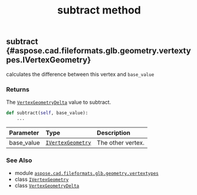 ﻿---
title: subtract method
second_title: Aspose.CAD for Python via .NET API References
description: 
type: docs
weight: 30
url: /python-net/aspose.cad.fileformats.glb.geometry.vertextypes/ivertexgeometry/subtract/
is_root: false
---

## subtract {#aspose.cad.fileformats.glb.geometry.vertextypes.IVertexGeometry}

calculates the difference between this vertex and `base_value`


### Returns 


The [`VertexGeometryDelta`](/cad/python-net/aspose.cad.fileformats.glb.geometry.vertextypes/vertexgeometrydelta) value to subtract.


```python
def subtract(self, base_value):
    ...
```


| Parameter | Type | Description |
| :- | :- | :- |
| base_value | [`IVertexGeometry`](/cad/python-net/aspose.cad.fileformats.glb.geometry.vertextypes/ivertexgeometry) | The other vertex. |



### See Also
* module [`aspose.cad.fileformats.glb.geometry.vertextypes`](../../)
* class [`IVertexGeometry`](/cad/python-net/aspose.cad.fileformats.glb.geometry.vertextypes/ivertexgeometry)
* class [`VertexGeometryDelta`](/cad/python-net/aspose.cad.fileformats.glb.geometry.vertextypes/vertexgeometrydelta)

